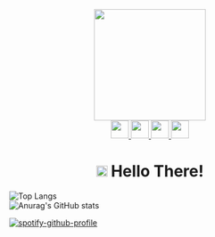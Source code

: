 
<div id="header" align="center" >
  <img src="https://media.giphy.com/media/Wsju5zAb5kcOfxJV9i/giphy.gif" width="200" border-radius:"10"/>
  </div>

<div id="badges" align="center">
 
   
  <a href="https://www.linkedin.com/in/raian-ruku-526819275/">
<img height="32" width="32" src="https://cdn.simpleicons.org/linkedin/white" />
  </a>
  <a href="https://www.facebook.com/raian.ruku">
<img height="32" width="32" src="https://cdn.simpleicons.org/facebook/white" />
  </a>
  <a href="mailto:raianruku21@gmail.com">
    <img height="32" width="32" src="https://cdn.simpleicons.org/gmail/white" />
  </a>
   <img height="32" width="32" src="https://cdn.simpleicons.org/instagram/white" />
  <br>
  <img src="https://komarev.com/ghpvc/?username=raian-ruku&style=flat-square&color=blue" alt=""/>
 
</div>

<h1 align="center">
 
  <img src="https://media.giphy.com/media/kReKcfrs1YoTmt2AQt/giphy.gif" width="20px"/>
   Hello There! 
</h1>

![Top Langs](https://github-readme-stats-s9vr-git-master-raian-ruku.vercel.app/api/top-langs/?username=raian-ruku&layout=compact&theme=vision-friendly-dark&hide_border=true&card_width=450)<br>
![Anurag's GitHub stats](https://github-readme-stats-s9vr-git-master-raian-ruku.vercel.app/api?username=raian-ruku&bg_color=000000&title_color=A29E1E&text_color=9FA2A7&hide_border=true)





[![spotify-github-profile](https://spotify-github-profile.vercel.app/api/view?uid=315az4xfki7gkbd2z4ipc52eorpy&cover_image=true&theme=novatorem&show_offline=false&background_color=000000&interchange=false&bar_color=53b14f&bar_color_cover=true)](https://github.com/kittinan/spotify-github-profile)

